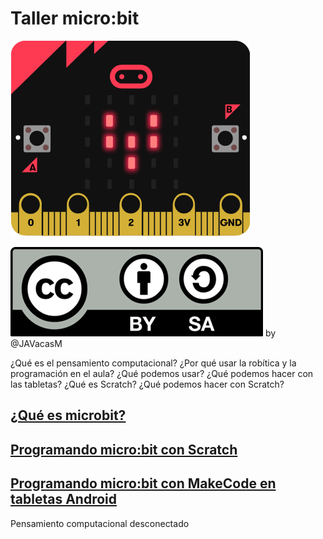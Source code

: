 # Taller micro:bit

![LoveMicrobit.gif](./images/LoveMicrobit.gif)

![Licencia CC by SA](./images/Licencia_CC.png) by @JAVacasM

¿Qué es el pensamiento computacional?
¿Por qué usar la robítica y la programación en el aula?
¿Qué podemos usar?
¿Qué podemos hacer con las tabletas?
¿Qué es Scratch?
¿Qué podemos hacer con Scratch?
## [¿Qué es microbit?](./QueEsMicrobit.md)
## [Programando micro:bit con Scratch](./Scratch_microbit.md)
## [Programando micro:bit con MakeCode en tabletas Android](./Programar_micro:bit_MakeCode_desde_tableta_android.md)
Pensamiento computacional desconectado